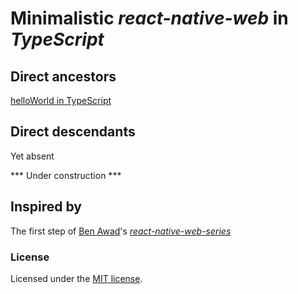 # Minimalistic *react-native-web* in *TypeScript*

## Direct ancestors

[helloWorld in TypeScript](https://github.com/softspider/typescript)

## Direct descendants

Yet absent


*** Under construction ***

## Inspired by

The first step of [Ben Awad](https://github.com/benawad)'s [*react-native-web-series*](https://github.com/benawad/react-native-web-series)

### License

Licensed under the [MIT license](./LICENSE). 
